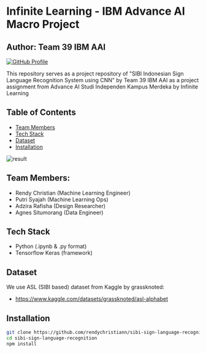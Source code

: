 # Infinite Learning - IBM Advance AI Macro Project
## Author: Team 39 IBM AAI

[![GitHub Profile](https://img.shields.io/badge/GitHub-Profile-green)](https://github.com/rendychristiann)

This repository serves as a project repository of "SIBI Indonesian Sign Language Recognition System using CNN" by Team 39 IBM AAI as a project assignment from Advance AI Studi Independen Kampus Merdeka by Infinite Learning

## Table of Contents
- [Team Members](#Team-Members)
- [Tech Stack](#Tech-Stack)
- [Dataset](#Dataset)
- [Installation](#Installation)

![result](https://github.com/rendychristiann/sibi-sign-language-recognition/assets/78911479/cf771918-544a-44d9-a969-1bb45c491a43)

## Team Members:
- Rendy Christian (Machine Learning Engineer)
- Putri Syajah (Machine Learning Ops)
- Adzira Rafisha (Design Researcher)
- Agnes Situmorang (Data Engineer)

## Tech Stack
* Python (.ipynb & .py format)
* Tensorflow Keras (framework)

## Dataset 
We use ASL (SIBI based) dataset from Kaggle by grassknoted:
- https://www.kaggle.com/datasets/grassknoted/asl-alphabet

## Installation
```bash
git clone https://github.com/rendychristiann/sibi-sign-language-recognition
cd sibi-sign-language-recognition
npm install
